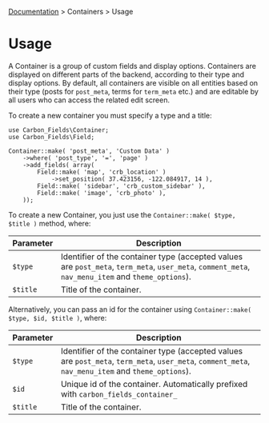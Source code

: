 [Documentation](https://carbonfields.net/docs/) > Containers > Usage

# Usage

A Container is a group of custom fields and display options. Containers are displayed on different parts of the backend, according to their type and display options.
By default, all containers are visible on all entities based on their type (posts for `post_meta`, terms for `term_meta` etc.) and are editable by all users who can access the related edit screen.

To create a new container you must specify a type and a title:

```
use Carbon_Fields\Container;
use Carbon_Fields\Field;

Container::make( 'post_meta', 'Custom Data' )
    ->where( 'post_type', '=', 'page' )
    ->add_fields( array(
        Field::make( 'map', 'crb_location' )
            ->set_position( 37.423156, -122.084917, 14 ),
        Field::make( 'sidebar', 'crb_custom_sidebar' ),
        Field::make( 'image', 'crb_photo' ),
    ));
```

To create a new Container, you just use the `Container::make( $type, $title )` method, where:

| Parameter | Description                              |
| --------- | ---------------------------------------- |
| `$type`   | Identifier of the container type (accepted values are `post_meta`, `term_meta`, `user_meta`, `comment_meta`, `nav_menu_item` and `theme_options`). |
| `$title`  | Title of the container.                  |

Alternatively, you can pass an id for the container using `Container::make( $type, $id, $title )`, where:

| Parameter | Description                              |
| --------- | ---------------------------------------- |
| `$type`   | Identifier of the container type (accepted values are `post_meta`, `term_meta`, `user_meta`, `comment_meta`, `nav_menu_item` and `theme_options`). |
| `$id`     | Unique id of the container. Automatically prefixed with `carbon_fields_container_` |
| `$title`  | Title of the container.                  |